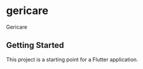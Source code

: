 # gericare

Gericare

## Getting Started

This project is a starting point for a Flutter application.
